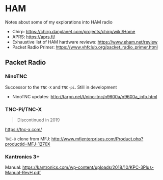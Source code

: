 # HAM

Notes about some of my explorations into HAM radio

* Chirp: https://chirp.danplanet.com/projects/chirp/wiki/Home
* APRS: https://aprs.fi/
* Exhaustive list of HAM hardware reviews: https://www.eham.net/review
* Packet Radio Primer: https://www.vhfclub.org/packet_radio_primer.html

## Packet Radio

### NinoTNC

Successor to the `TNC-X` and `TNC-pi`. Still in development

* NinoTNC updates: http://tarpn.net/t/nino-tnc/n9600a/n9600a_info.html

### TNC-Pi/TNC-X
> Discontinued in 2019

https://tnc-x.com/

`TNC-X` clone from MFJ: http://www.mfjenterprises.com/Product.php?productid=MFJ-1270X

### Kantronics 3+

Manual: https://kantronics.com/wp-content/uploads/2018/10/KPC-3Plus-Manual-RevH.pdf
